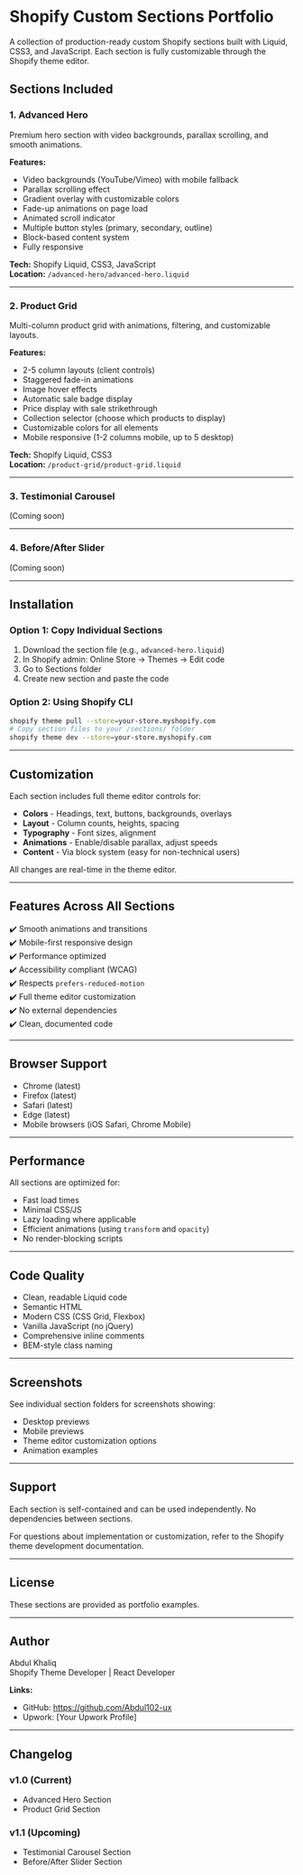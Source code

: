 # Shopify Custom Sections Portfolio

A collection of production-ready custom Shopify sections built with Liquid, CSS3, and JavaScript. Each section is fully customizable through the Shopify theme editor.

## Sections Included

### 1. Advanced Hero
Premium hero section with video backgrounds, parallax scrolling, and smooth animations.

**Features:**
- Video backgrounds (YouTube/Vimeo) with mobile fallback
- Parallax scrolling effect
- Gradient overlay with customizable colors
- Fade-up animations on page load
- Animated scroll indicator
- Multiple button styles (primary, secondary, outline)
- Block-based content system
- Fully responsive

**Tech:** Shopify Liquid, CSS3, JavaScript  
**Location:** `/advanced-hero/advanced-hero.liquid`

---

### 2. Product Grid
Multi-column product grid with animations, filtering, and customizable layouts.

**Features:**
- 2-5 column layouts (client controls)
- Staggered fade-in animations
- Image hover effects
- Automatic sale badge display
- Price display with sale strikethrough
- Collection selector (choose which products to display)
- Customizable colors for all elements
- Mobile responsive (1-2 columns mobile, up to 5 desktop)

**Tech:** Shopify Liquid, CSS3  
**Location:** `/product-grid/product-grid.liquid`

---

### 3. Testimonial Carousel
(Coming soon)

---

### 4. Before/After Slider
(Coming soon)

---

## Installation

### Option 1: Copy Individual Sections
1. Download the section file (e.g., `advanced-hero.liquid`)
2. In Shopify admin: Online Store → Themes → Edit code
3. Go to Sections folder
4. Create new section and paste the code

### Option 2: Using Shopify CLI
```bash
shopify theme pull --store=your-store.myshopify.com
# Copy section files to your /sections/ folder
shopify theme dev --store=your-store.myshopify.com
```

---

## Customization

Each section includes full theme editor controls for:
- **Colors** - Headings, text, buttons, backgrounds, overlays
- **Layout** - Column counts, heights, spacing
- **Typography** - Font sizes, alignment
- **Animations** - Enable/disable parallax, adjust speeds
- **Content** - Via block system (easy for non-technical users)

All changes are real-time in the theme editor.

---

## Features Across All Sections

✔️ Smooth animations and transitions  
✔️ Mobile-first responsive design  
✔️ Performance optimized  
✔️ Accessibility compliant (WCAG)  
✔️ Respects `prefers-reduced-motion`  
✔️ Full theme editor customization  
✔️ No external dependencies  
✔️ Clean, documented code  

---

## Browser Support

- Chrome (latest)
- Firefox (latest)
- Safari (latest)
- Edge (latest)
- Mobile browsers (iOS Safari, Chrome Mobile)

---

## Performance

All sections are optimized for:
- Fast load times
- Minimal CSS/JS
- Lazy loading where applicable
- Efficient animations (using `transform` and `opacity`)
- No render-blocking scripts

---

## Code Quality

- Clean, readable Liquid code
- Semantic HTML
- Modern CSS (CSS Grid, Flexbox)
- Vanilla JavaScript (no jQuery)
- Comprehensive inline comments
- BEM-style class naming

---

## Screenshots

See individual section folders for screenshots showing:
- Desktop previews
- Mobile previews
- Theme editor customization options
- Animation examples

---

## Support

Each section is self-contained and can be used independently. No dependencies between sections.

For questions about implementation or customization, refer to the Shopify theme development documentation.

---

## License

These sections are provided as portfolio examples.

---

## Author

Abdul Khaliq  
Shopify Theme Developer | React Developer

**Links:**
- GitHub: https://github.com/Abdul102-ux
- Upwork: [Your Upwork Profile]

---

## Changelog

### v1.0 (Current)
- Advanced Hero Section
- Product Grid Section

### v1.1 (Upcoming)
- Testimonial Carousel Section
- Before/After Slider Section